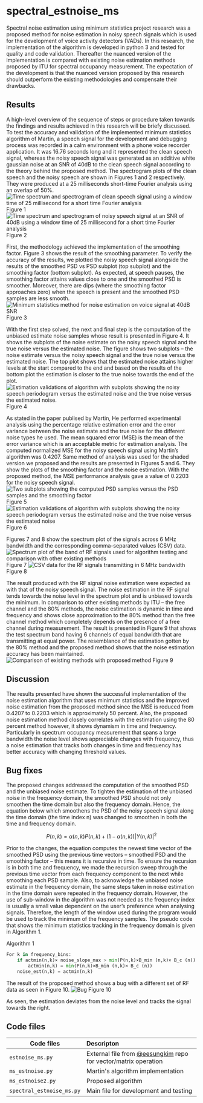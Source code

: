 # spectral_estnoise_ms
Spectral noise estimation using minimum statistics project research was a proposed method for noise estimation in noisy speech signals which is used for the development of voice activity detectors (VADs). In this research, the implementation of the algorithm is developed in python 3 and tested for quality and code validation. Thereafter the nuanced version of the implementation is compared with existing noise estimation methods proposed by ITU for spectral occupancy measurement. The expectation of the development is that the nuanced version proposed by this research should outperform the existing methodologies and compensate their drawbacks.

## Results
A high-level overview of the sequence of steps or procedure taken towards the findings and results achieved in this research will be briefy discussed. To test the accuracy and validation of the implemented minimum statistics algorithm of Martin, a speech signal for the development and debugging process was recorded in a calm environment with a phone voice recorder application. It was 16.76 seconds long and it represented the clean speech signal, whereas the noisy speech signal was generated as an additive white gaussian noise at an SNR of 40dB to the clean speech signal according to the theory behind the proposed method. The spectrogram plots of the clean speech and the noisy speech are shown in Figures 1 and 2 respectively. They were produced at a 25 milliseconds short-time Fourier analysis using an overlap of 50%.
![Time spectrum and spectrogram of clean speech signal using a window time of 25 millisecond for a short time Fourier analysis](./images/clean_periodogram.png)
Figure 1
![Time spectrum and spectrogram of noisy speech signal at an SNR of 40dB using a window time of 25 millisecond for a short time Fourier analysis](./images/noisy_periodogram.png)
Figure 2 

First, the methodology achieved the implementation of the smoothing factor. Figure 3 shows the result of the smoothing parameter. To verify the accuracy of the results, we plotted the noisy speech signal alongside the results of the smoothed PSD vs PSD subplot (top subplot) and the smoothing factor (bottom subplot). As expected, at speech pauses, the smoothing factor attains values close to one and the smoothed PSD is smoother. Moreover, there are dips (where the smoothing factor approaches zero) when the speech is present and the smoothed PSD samples are less smooth.
![Minimum statistics method for noise estimation on voice signal at 40dB SNR](./images/smoothing_validation.png)
Figure 3

With the first step solved, the next and final step is the computation of the unbiased estimate noise samples whose result is presented in Figure 4. It shows the subplots of the noise estimate on the noisy speech signal and the true noise versus the estimated noise.  The figure shows two subplots – the noise estimate versus the noisy speech signal and the true noise versus the estimated noise. The top plot shows that the estimated noise attains higher levels at the start compared to the end and based on the results of the bottom plot the estimation is closer to the true noise towards the end of the plot.
![Estimation validations of algorithm with subplots showing the noisy speech periodogram versus the estimated noise and the true noise versus the estimated noise.](./images/est_validation.png)
Figure 4

As stated in the paper publised by Martin, He performed experimental analysis using the percentage relative estimation error and the error variance between the noise estimate and the true noise for the different noise types he used. The mean squared error (MSE) is the mean of the error variance which is an acceptable metric for estimation analysis. The computed normalized MSE for the noisy speech signal using Martin’s algorithm was 0.4207. Same method of analysis was used for the shaded version we proposed and the results are presented in Figures 5 and 6. They show the plots of the smoothing factor and the noise estimation. With the proposed method, the MSE performance analysis gave a value of 0.2203 for the noisy speech signal.
![Two subplots showing the computed PSD samples versus the PSD samples and the smoothing factor](./images/nuanced_version/smoothing_validation.png)
Figure 5
![Estimation validations of algorithm with subplots showing the noisy speech periodogram versus the estimated noise and the true noise versus the estimated noise](./images/nuanced_version/est_validation.png)
Figure 6

Figures 7 and 8 show the spectrum plot of the signals across 6 MHz bandwidth and the corresponding comma-separated values (CSV) data. 
![Spectrum plot of the band of RF signals used for algorithm testing and comparison with other existing methods](./images/test_data/test_data_spectrum.png)
Figure 7
![CSV data for the RF signals transmitting in 6 MHz bandwidth](./images/test_data/csv_data.png)
Figure 8

The result produced with the RF signal noise estimation were expected as with that of the noisy speech signal. The noise estimation in the RF signal tends towards the noise level in the spectrum plot and is unbiased towards the minimum. In comparison to other existing methods by ITU – the free channel and the 80% methods, the noise estimation is dynamic in time and frequency and shows close approximation to the 80% method than the free channel method which completely depends on the presence of a free channel during measurement. The result is presented in Figure 9 that shows the test spectrum band having 6 channels of equal bandwidth that are transmitting at equal power. The resemblance of the estimation gotten by the 80% method and the proposed method shows that the noise estimation accuracy has been maintained.
![Comparison of existing methods with proposed method](./images/compare_methods_rf.png)
Figure 9

## Discussion
The results presented have shown the successful implementation of the noise estimation algorithm that uses minimum statistics and the improved noise estimation from the proposed method since the MSE is reduced from 0.4207 to 0.2203 which is approximately 50 percent. Also, the proposed noise estimation method closely correlates with the estimation using the 80 percent method however, it shows dynamism in time and frequency. Particularly in spectrum occupancy measurement that spans a large bandwidth the noise level shows appreciable changes with frequency, thus a noise estimation that tracks both changes in time and frequency has better accuracy with changing threshold values. 

## Bug fixes
The proposed changes addressed the computation of the smoothed PSD and the unbiased noise estimate. To tighten the estimation of the unbiased noise in the frequency domain, the smoothed PSD should not only smoothen the time domain but also the frequency domain. Hence, the equation below which smoothens the PSD of the noisy speech signal along the time domain (the time index n) was changed to smoothen in both the time and frequency domain.

$$
P(n,k) = \alpha(n,k)P(n,k)+(1-\alpha(n,k)) |Y(n,k)|^2
$$

Prior to the changes, the equation computes the newest time vector of the smoothed PSD using the previous time vectors – smoothed PSD and the smoothing factor – this means it is recursive in time. To ensure the recursion is in both time and frequency, we made the recursion sweep through the previous time vector from each frequency component to the next while smoothing each PSD sample. Also, to acknowledge the unbiased noise estimate in the frequency domain, the same steps taken in noise estimation in the time domain were repeated in the frequency domain. However, the use of sub-window in the algorithm was not needed as the frequency index is usually a small value dependent on the user’s preference when analysing signals. Therefore, the length of the window used during the program would be used to track the minimum of the frequency samples. The pseudo code that shows the minimum statistics tracking in the frequency domain is given in Algorithm 1.

Algorithm 1
```python
For k in frequency_bins:
    if actmin(n,k)× noise_slope_max > min(P(n,k)×B_min (n,k)× B_c (n)):
        actmin(n,k) = min(P(n,k)×B_min (n,k)× B_c (n))
    noise_est(n,k) = actmin(n,k)
```
The result of the proposed method shows a bug with a different set of RF data as seen in Figure 10.
![Bug](./images/compare_methods_rf2.png)
Figure 10

As seen, the estimation deviates from the noise level and tracks the signal towards the right.

## Code files
|Code files| Descripton|
|-----------|:-----------|
|`estnoise_ms.py`|External file from [@eesungkim](https://github.com/eesungkim/Voice_Activity_Detector) repo for vector/matrix operation|
|`ms_estnoise.py`|Martin's algorithm implementation|
|`ms_estnoise2.py`| Proposed algorithm|
|`spectral_estnoise_ms.py`|Main file for development and testing|
